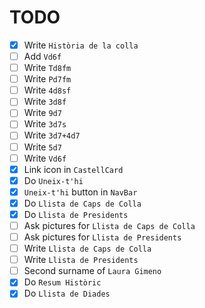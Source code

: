 # TODO

- [x] Write `Història de la colla`
- [ ] Add `Vd6f`
- [ ] Write `Td8fm`
- [ ] Write `Pd7fm`
- [ ] Write `4d8sf`
- [ ] Write `3d8f`
- [ ] Write `9d7`
- [ ] Write `3d7s`
- [ ] Write `3d7+4d7`
- [ ] Write `5d7`
- [ ] Write `Vd6f`
- [x] Link icon in `CastellCard`
- [x] Do `Uneix-t'hi`
- [x] `Uneix-t'hi` button in `NavBar`
- [x] Do `Llista de Caps de Colla`
- [x] Do `Llista de Presidents`
- [ ] Ask pictures for `Llista de Caps de Colla`
- [ ] Ask pictures for `Llista de Presidents`
- [ ] Write `Llista de Caps de Colla`
- [ ] Write `Llista de Presidents`
- [ ] Second surname of `Laura Gimeno`
- [x] Do `Resum Històric`
- [x] Do `Llista de Diades`

